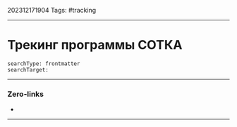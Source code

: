202312171904
Tags: #tracking

---
# Трекинг программы СОТКА

```tracker
searchType: frontmatter
searchTarget: 
```


---
### Zero-links

-

---
